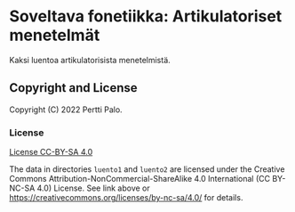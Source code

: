 # Soveltava fonetiikka: Artikulatoriset menetelmät

Kaksi luentoa artikulatorisista menetelmistä.

## Copyright and License

Copyright (C) 2022 Pertti Palo.

### License

[License CC-BY-SA 4.0](https://github.com/giuthas/satkit/blob/master/LICENSE_by-nc-sa.markdown)

The data in directories `luento1` and `luento2` are licensed under the Creative
Commons Attribution-NonCommercial-ShareAlike 4.0 International (CC
BY-NC-SA 4.0) License. See link above or 
<https://creativecommons.org/licenses/by-nc-sa/4.0/> for details.
